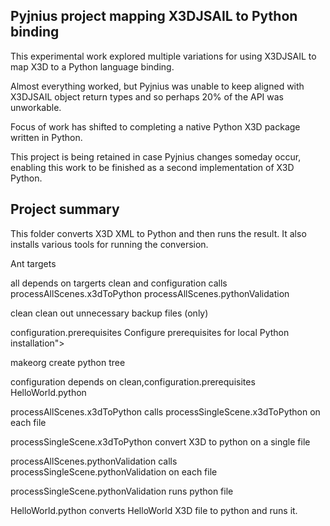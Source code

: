 ## Pyjnius project mapping X3DJSAIL to Python binding

This experimental work explored multiple variations for using X3DJSAIL to 
map X3D to a Python language binding.

Almost everything worked, but Pyjnius was unable to keep aligned with 
X3DJSAIL object return types and so perhaps 20% of the API was unworkable.

Focus of work has shifted to completing a native Python X3D package written in Python.

This project is being retained in case Pyjnius changes someday occur, enabling
this work to be finished as a second implementation of X3D Python.


## Project summary

This folder converts X3D XML to Python and then runs the result.
It also installs various tools for running the conversion.

Ant targets

all
	depends on targerts clean and configuration
	calls processAllScenes.x3dToPython
          processAllScenes.pythonValidation

clean
	clean out unnecessary backup files (only)

configuration.prerequisites
	Configure prerequisites for local Python installation">

makeorg
	create python tree

configuration
	depends on clean,configuration.prerequisites HelloWorld.python

processAllScenes.x3dToPython
	calls processSingleScene.x3dToPython on each file


processSingleScene.x3dToPython
	convert X3D to python on a single file

processAllScenes.pythonValidation
        calls processSingleScene.pythonValidation on each file

processSingleScene.pythonValidation
	runs python file

HelloWorld.python
	converts HelloWorld X3D file to python and runs it.
